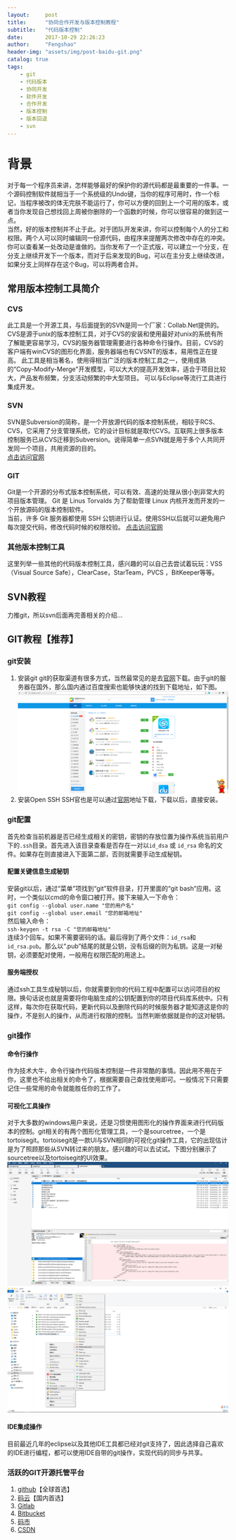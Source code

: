 ```yaml
---
layout:     post
title:      "协同合作开发与版本控制教程"
subtitle:   "代码版本控制"
date:       2017-10-29 22:26:23
author:     "Fengshao"
header-img: "assets/img/post-baidu-git.png"
catalog: true
tags:
    - git
    - 代码版本
    - 协同开发
    - 软件开发
    - 合作开发
    - 版本控制
    - 版本回退
    - svn
---
```


# 背景
对于每一个程序员来讲，怎样能够最好的保护你的源代码都是最重要的一件事。一个源码控制软件就相当于一个系统级的Undo键，当你的程序可用时，作一个标记，当程序被改的体无完肤不能运行了，你可以方便的回到上一个可用的版本，或者当你发现自己想找回上周被你删除的一个函数的时候，你可以很容易的做到这一点。  
当然，好的版本控制并不止于此。对于团队开发来讲，你可以控制每个人的分工和权限。两个人可以同时编辑同一份源代码，由程序来提醒两次修改中存在的冲突。你可以查看某一处改动是谁做的。当你发布了一个正式版，可以建立一个分支，在分支上继续开发下一个版本，而对于后来发现的Bug，可以在主分支上继续改进，如果分支上同样存在这个Bug，可以将两者合并。

## 常用版本控制工具简介

### CVS
此工具是一个开源工具，与后面提到的SVN是同一个厂家：Collab.Net提供的。
CVS是源于unix的版本控制工具，对于CVS的安装和使用最好对unix的系统有所了解能更容易学习，CVS的服务器管理需要进行各种命令行操作。目前，CVS的客户端有winCVS的图形化界面，服务器端也有CVSNT的版本，易用性正在提高。
此工具是相当著名，使用得相当广泛的版本控制工具之一，使用成熟的“Copy-Modify-Merge"开发模型，可以大大的提高开发效率，适合于项目比较大，产品发布频繁，分支活动频繁的中大型项目。
可以与Eclipse等流行工具进行集成开发。

### SVN
SVN是Subversion的简称，是一个开放源代码的版本控制系统，相较于RCS、CVS，它采用了分支管理系统，它的设计目标就是取代CVS。互联网上很多版本控制服务已从CVS迁移到Subversion。说得简单一点SVN就是用于多个人共同开发同一个项目，共用资源的目的。  
[点击访问官网](https://tortoisesvn.net/)

### GIT
Git是一个开源的分布式版本控制系统，可以有效、高速的处理从很小到非常大的项目版本管理。 Git 是 Linus Torvalds 为了帮助管理 Linux 内核开发而开发的一个开放源码的版本控制软件。  
当前，许多 Git 服务器都使用 SSH 公钥进行认证。使用SSH以后就可以避免用户每次提交代码，修改代码时候的权限校验。
[点击访问官网](https://git-scm.com/)


### 其他版本控制工具
这里列举一些其他的代码版本控制工具，感兴趣的可以自己去尝试着玩玩：VSS（Visual Source Safe），ClearCase，StarTeam，PVCS ，BitKeeper等等。

## SVN教程
力推git，所以svn后面再完善相关的介绍...

## GIT教程【推荐】

### git安装
1. 安装git
  git的获取渠道有很多方式，当然最常见的是去[官网](https://git-scm.com/)下载。由于git的服务器在国外，那么国内通过百度搜索也能够快速的找到下载地址，如下图。  
  ![百度GIT下载](assets/img/post-baidu-git.png)
2. 安装Open SSH
  SSH官也是可以通过[官网](http://www.openssh.com/)地址下载，下载以后，直接安装。

### git配置
首先检查当前机器是否已经生成相关的密钥，密钥的存放位置为操作系统当前用户下的`.ssh`目录。首先进入该目录查看是否存在一对以`id_dsa` 或 `id_rsa` 命名的文件。如果存在则直接进入下面第二部，否则就需要手动生成秘钥。  
#### 配置关键信息生成秘钥
   安装git以后，通过“菜单”项找到“git”软件目录，打开里面的“git bash”应用。这时，一个类似以cmd的命令窗口被打开。接下来输入一下命令：  
   `git config --global user.name "您的用户名"`  
   `git config --global user.email "您的邮箱地址"`  
   然后输入命令：  
   `ssh-keygen -t rsa -C "您的邮箱地址"`  
   连续3个回车。如果不需要密码的话。最后得到了两个文件：`id_rsa`和`id_rsa.pub`。那么以“.pub”结尾的就是公钥，没有后缀的则为私钥。这是一对秘钥，必须要配对使用，一般用在权限匹配的用途上。  
#### 服务端授权
  通过ssh工具生成秘钥以后，你就需要到你的代码工程中配置可以访问项目的权限。换句话说也就是需要将你电脑生成的公钥配置到你的项目代码库系统中。只有这样，每次你在获取代码，更新代码以及删除代码的时候服务器才能知道这是你的操作，不是别人的操作，从而进行权限的控制。当然判断依据就是你的这对秘钥。

### git操作
#### 命令行操作
  作为技术大牛，命令行操作代码版本控制是一件非常酷的事情。因此用不用在于你，这里也不给出相关的命令了，根据需要自己查找使用即可。一般情况下只需要记住一些常用的命令就能胜任你的工作了。
#### 可视化工具操作
  对于大多数的windows用户来说，还是习惯使用图形化的操作界面来进行代码版本的控制。git相关的有两个图形化管理工具，一个是sourcetree，一个是tortoisegit。tortoisegit是一款UI与SVN相同的可视化git操作工具，它的出现估计是为了照顾那些从SVN转过来的朋友。感兴趣的可以去试试。下图分别展示了sourcetree以及tortoisegit的UI效果。  
  ![sourcetree](assets/img/1.png)  
  ![tortoisegit](assets/img/2.png)  
  
#### IDE集成操作
目前最近几年的eclipse以及其他IDE工具都已经对git支持了，因此选择自己喜欢的IDE进行编程，都可以使用IDE自带的git操作，实现代码的同步与共享。

### 活跃的GIT开源托管平台

1. [github](https://github.com/)【全球首选】
2. [码云](https://gitee.com/)【国内首选】
3. [Gitlab](https://about.gitlab.com/)
4. [Bitbucket](https://bitbucket.org/)
5. [码市](https://coding.net/)
6. [CSDN](https://code.csdn.net/)